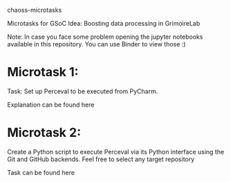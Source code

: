 chaoss-microtasks 

Microtasks for GSoC Idea: Boosting data processing in GrimoireLab

Note: In case you face some problem opening the jupyter notebooks available in this repository. You can use Binder to view those :)

# Microtask 1:

Task: Set up Perceval to be executed from PyCharm. 

Explanation can be found here

# Microtask 2:
Create a Python script to execute Perceval via its Python interface using the Git and GitHub backends. Feel free to select any target repository

Task can be found here
